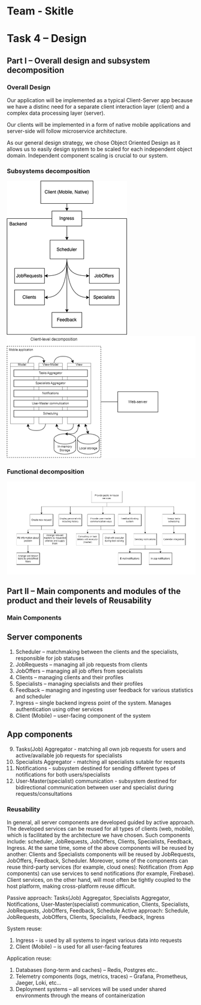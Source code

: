 # Team - Skitle

# Task 4 – Design 

## Part I – Overall design and subsystem decomposition

### Overall Design

Our application will be implemented as a typical Client-Server app because we have a distinc
need for a separate client interaction layer (client) and a complex data processing layer (server).

Our clients will be implemented in a form of native mobile applications and server-side will follow
microservice architecture.

As our general design strategy, we chose Object Oriented Design as it allows us to easily 
design system to be scaled for each independent object domain. Independent component scaling
is crucial to our system.

### Subsystems decomposition

![Server-subsystems](./server-subsystems.png)
![App-subsystems](./app-subsystems.png)

### Functional decomposition

![Func-decomposition](./func-decomposition.png)

## Part II – Main components and modules of the product and their levels of Reusability

### Main Components

## Server components

1. Scheduler – matchmaking between the clients and the specialists, responsible for job statuses
2. JobRequests – managing all job requests from clients
3. JobOffers – managing all job offers from specialists
4. Clients – managing clients and their profiles
5. Specialists – managing specialists and their profiles
6. Feedback – managing and ingesting user feedback for various statistics and scheduler
7. Ingress – single backend ingress point of the system. Manages authentication using other services
8. Client (Mobile) – user-facing component of the system

## App components

9. Tasks(Job) Aggregator - matching all own job requests for users and active/available job requests for specialists
10. Specialists Aggregator - matching all specialists sutable for requests
11. Notifications - subsystem destined for sending different types of notifications for both users/specialists
12. User-Master(specialist) communication - subsystem destined for bidirectional communication between user and specialist during requests/consultations

### Reusability

In general, all server components are developed guided by active approach. The developed services can be reused for all types of clients (web, mobile), which is facilitated by the architecture we have chosen.
Such components include: scheduler, JobRequests, JobOffers, Clients, Specialists, Feedback, Ingress.
At the same time, some of the above components will be reused by another: Clients and Specialists components will be reused by JobRequests, JobOffers, Feedback, Scheduler.
Moreover, some of the components can reuse third-party services (for example, cloud ones): Notification (from App components) can use services to send notifications (for example, Firebase).
Client services, on the other hand, will most often be tightly coupled to the host platform, making cross-platform reuse difficult.

Passive approach: Tasks(Job) Aggregator, Specialists Aggregator, Notifications, User-Master(specialist) communication, Clients, Specialists, JobRequests, JobOffers, Feedback, Schedule
Active approach: Schedule, JobRequests, JobOffers, Clients, Specialists, Feedback, Ingress

System reuse:

1. Ingress - is used by all systems to ingest various data into requests
2. Client (Mobile) – is used for all user-facing features

Application reuse:

1. Databases (long-term and caches) – Redis, Postgres etc..
2. Telemetry components (logs, metrics, traces) – Grafana, Prometheus, Jaeger, Loki, etc...
3. Deployment systems – all services will be used under shared environments through the means of containerization